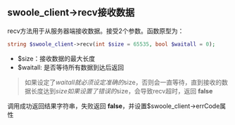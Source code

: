 swoole_client->recv接收数据
-----
recv方法用于从服务器端接收数据。接受2个参数。函数原型为：
```php
string $swoole_client->recv(int $size = 65535, bool $waitall = 0);
```

* $size：接收数据的最大长度  
* $waitall: 是否等待所有数据到达后返回

> 如果设定了$waitall就必须设定准确的$size，否则会一直等待，直到接收的数据长度达到$size  
> 如果设置了错误的$size，会导致recv超时，返回 **false**

调用成功返回结果字符串，失败返回 **false**，并设置$swoole_client->errCode属性